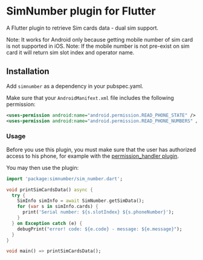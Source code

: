 # SimNumber plugin for Flutter

A Flutter plugin to retrieve Sim cards data - dual sim support.

Note: It works for Android only because getting mobile number of sim card is not supported in iOS.
Note: If the mobile number is not pre-exist on sim card it will return sim slot index and operator name.

## Installation

Add `simnumber` as a dependency in your pubspec.yaml.

Make sure that your `AndroidManifext.xml` file includes the following permission:
```xml
<uses-permission android:name="android.permission.READ_PHONE_STATE" />
<uses-permission android:name="android.permission.READ_PHONE_NUMBERS" />
```

### Usage

Before you use this plugin, you must make sure that the user has authorized access to his phone, for example with the [permission_handler plugin](https://pub.dev/packages/permission_handler).

You may then use the plugin:
``` dart
import 'package:simnumber/sim_number.dart';

void printSimCardsData() async {
  try {
    SimInfo simInfo = await SimNumber.getSimData();
    for (var s in simInfo.cards) {
      print('Serial number: ${s.slotIndex} ${s.phoneNumber}');
    }
  } on Exception catch (e) {
    debugPrint("error! code: ${e.code} - message: ${e.message}");
  }
}

void main() => printSimCardsData();
```
